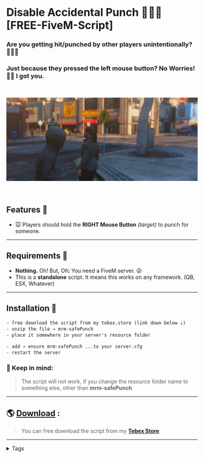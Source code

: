 # **Disable Accidental Punch** 🤛🏽❌ [FREE-FiveM-Script]
### Are you getting hit/punched by other players unintentionally? 👊🏽😕

### Just because they pressed the left mouse button? No Worries! 🤗💦 I got you.

<br>
<p align="center"> <img src="assets/punch.png" alt="No More Accidental Punch" /> </p>
<br>

## Features 💼
- 🐭 Players should hold the **RIGHT Mouse Button** _(target)_ to punch for someone.

---
## Requirements 🧰
- **Nothing.** Oh! But, Ofc You need a FiveM server. 😜
- This is a **standalone** script. It means this works on any framework. (QB, ESX, Whatever)

---
## Installation 🐌

```
- free download the script from my tebex.store (link down below ↓)
- unzip the file → mrm-safePunch
- place it somewhere in your server's resource folder
```

```
- add → ensure mrm-safePunch ...to your server.cfg
- restart the server
```

### **📍 Keep in mind:**
> The script will not work, if you change the resource folder name to something else, other than **mrm-safePunch**. 

---
## 🌎 [Download](https://mrm.tebex.io/package/5497215) :
> You can free download the script from my **[Tebex Store](https://mrm.tebex.io/package/5497215)**.

---
<details>
<summary>Tags</summary>
Safe Punch, Anti Punch, Disable Punch, Target Punch, Safe Melee, Anti Melee, Disable Melee, Target Melee
</details>